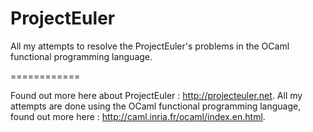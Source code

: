 ProjectEuler
============

All my attempts to resolve the ProjectEuler's problems in the OCaml functional programming language.

============

Found out more here about ProjectEuler : http://projecteuler.net.
All my attempts are done using the OCaml functional programming language, found out more here : http://caml.inria.fr/ocaml/index.en.html.
